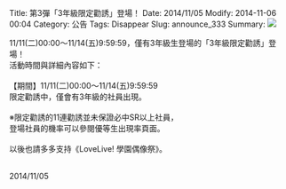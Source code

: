 Title: 第3彈「3年級限定勸誘」登場！
Date: 2014/11/05
Modify: 2014-11-06 00:04
Category: 公告
Tags: Disappear
Slug: announce_333
Summary: <img src="http://seudo.github.io/llsif_tw/images/SS1_web_3.png"> 

<div class="content_news">
<div class="note">
<p>
11/11(二)00:00～11/14(五)9:59:59，僅有3年級生登場的「3年級限定勸誘」登場！<br />
活動時間與詳細內容如下：<br />
<br />
【期間】11/11(二)00:00～11/14(五)9:59:59<br />
限定勸誘中，僅會有3年級的社員出現。<br />
<br />
※限定勸誘的11連勸誘並未保證必中SR以上社員，<br />
登場社員的機率可以參閱優等生出現率頁面。<br />
<br />
以後也請多多支持《LoveLive! 學園偶像祭》。<br />
<br />
</p>
		2014/11/05
		         
</div>
</div>
